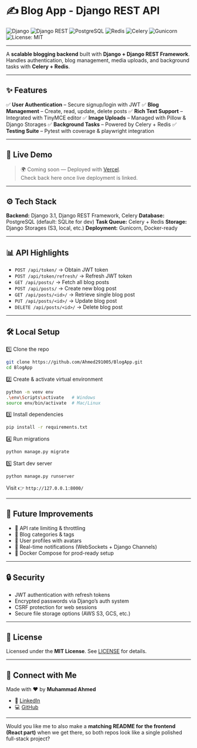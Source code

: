 # ✍️ Blog App - Django REST API

![Django](https://img.shields.io/badge/Django-092E20?logo=django\&logoColor=white)
![Django REST](https://img.shields.io/badge/Django%20REST-ff1709?logo=django\&logoColor=white)
![PostgreSQL](https://img.shields.io/badge/PostgreSQL-316192?logo=postgresql\&logoColor=white)
![Redis](https://img.shields.io/badge/Redis-DC382D?logo=redis\&logoColor=white)
![Celery](https://img.shields.io/badge/Celery-37814A?logo=celery\&logoColor=white)
![Gunicorn](https://img.shields.io/badge/Gunicorn-499848?logo=gunicorn\&logoColor=white)
![License: MIT](https://img.shields.io/badge/License-MIT-yellow.svg)

---

A **scalable blogging backend** built with **Django + Django REST Framework**.
Handles authentication, blog management, media uploads, and background tasks with **Celery + Redis**.

---

## ✨ Features

✅ **User Authentication** – Secure signup/login with JWT
✅ **Blog Management** – Create, read, update, delete posts
✅ **Rich Text Support** – Integrated with TinyMCE editor
✅ **Image Uploads** – Managed with Pillow & Django Storages
✅ **Background Tasks** – Powered by Celery + Redis
✅ **Testing Suite** – Pytest with coverage & playwright integration

---

## 🚀 Live Demo

> 🌍 Coming soon — Deployed with [Vercel](https://vercel.com/).  
Check back here once live deployment is linked.

---

## ⚙️ Tech Stack

**Backend:** Django 3.1, Django REST Framework, Celery
**Database:** PostgreSQL (default: SQLite for dev)
**Task Queue:** Celery + Redis
**Storage:** Django Storages (S3, local, etc.)
**Deployment:** Gunicorn, Docker-ready

---

## 📊 API Highlights

* `POST /api/token/` → Obtain JWT token
* `POST /api/token/refresh/` → Refresh JWT token
* `GET /api/posts/` → Fetch all blog posts
* `POST /api/posts/` → Create new blog post
* `GET /api/posts/<id>/` → Retrieve single blog post
* `PUT /api/posts/<id>/` → Update blog post
* `DELETE /api/posts/<id>/` → Delete blog post

---

## 🛠️ Local Setup

1️⃣ Clone the repo

```bash
git clone https://github.com/Ahmed291005/BlogApp.git
cd BlogApp
```

2️⃣ Create & activate virtual environment

```bash
python -m venv env
.\env\Scripts\activate   # Windows
source env/bin/activate  # Mac/Linux
```

3️⃣ Install dependencies

```bash
pip install -r requirements.txt
```

4️⃣ Run migrations

```bash
python manage.py migrate
```

5️⃣ Start dev server

```bash
python manage.py runserver
```

Visit 👉 `http://127.0.0.1:8000/`

---

## 📌 Future Improvements

* 🔹 API rate limiting & throttling
* 🔹 Blog categories & tags
* 🔹 User profiles with avatars
* 🔹 Real-time notifications (WebSockets + Django Channels)
* 🔹 Docker Compose for prod-ready setup

---

## 🔒 Security

* JWT authentication with refresh tokens
* Encrypted passwords via Django’s auth system
* CSRF protection for web sessions
* Secure file storage options (AWS S3, GCS, etc.)

---

## 📝 License

Licensed under the **MIT License**.
See [LICENSE](./LICENSE) for details.

---

## 🤝 Connect with Me

Made with ❤️ by **Muhammad Ahmed**

* 🔗 [LinkedIn](https://www.linkedin.com/in/muhammad-ahmed-5b7850340/)
* 💻 [GitHub](https://github.com/Ahmed291005)

---


Would you like me to also make a **matching README for the frontend (React part)** when we get there, so both repos look like a single polished full-stack project?
